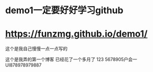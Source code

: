# demo1一定要好好学习github


# https://funzmg.github.io/demo1/

这个是我自己慢慢一点一点写的

这个是我弄的第一个博客
已经花了一个多月了
123
5678905户会一UI878978979887
